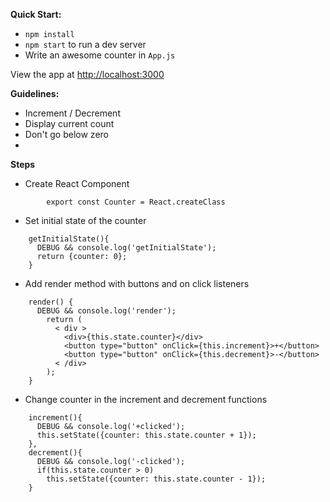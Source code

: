 
**Quick Start:**

* `npm install`
* `npm start` to run a dev server
* Write an awesome counter in `App.js`

View the app at <http://localhost:3000>

**Guidelines:**

* Increment / Decrement
* Display current count
* Don't go below zero
* 


**Steps**
* Create React Component
```
		export const Counter = React.createClass
```
* Set initial state of the counter
```
    getInitialState(){
      DEBUG && console.log('getInitialState');
      return {counter: 0};
    }
```
* Add render method with buttons and on click listeners
```
    render() {
      DEBUG && console.log('render');
        return (
          < div >
            <div>{this.state.counter}</div>
            <button type="button" onClick={this.increment}>+</button>
            <button type="button" onClick={this.decrement}>-</button>
          < /div>
        );
    }
```
* Change counter in the increment and decrement functions
```
    increment(){
      DEBUG && console.log('+clicked');
      this.setState({counter: this.state.counter + 1});
    },
    decrement(){
      DEBUG && console.log('-clicked');
      if(this.state.counter > 0)
        this.setState({counter: this.state.counter - 1});
    }
```
